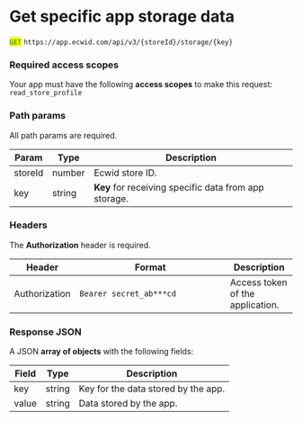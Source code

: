 # Get specific app storage data

<mark style="color:green;">`GET`</mark> `https://app.ecwid.com/api/v3/{storeId}/storage/{key}`

### Required access scopes

Your app must have the following **access scopes** to make this request: `read_store_profile`

### Path params

All path params are required.

| Param   | Type   | Description                                           |
| ------- | ------ | ----------------------------------------------------- |
| storeId | number | Ecwid store ID.                                       |
| key     | string | **Key** for receiving specific data from app storage. |

### Headers

The **Authorization** header is required.

<table><thead><tr><th>Header</th><th width="252">Format</th><th>Description</th></tr></thead><tbody><tr><td>Authorization</td><td><code>Bearer secret_ab***cd</code></td><td>Access token of the application.</td></tr></tbody></table>

### Response JSON

A JSON **array of objects** with the following fields:

| Field | Type   | Description                         |
| ----- | ------ | ----------------------------------- |
| key   | string | Key for the data stored by the app. |
| value | string | Data stored by the app.             |

